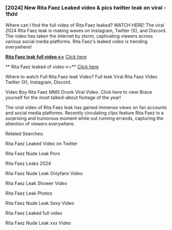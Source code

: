 ### [2024] New  Rita Faez Leaked video & pics twitter leak on viral - 1fxhl
Where can I find the full video of  Rita Faez leaked? WATCH HERE! The viral 2024  Rita Faez leak is making waves on Instagram, Twitter (X), and Discord. The video has taken the internet by storm, captivating viewers across various social media platforms.  Rita Faez's leaked video is trending everywhere!


**[ Rita Faez leak full video->>](http://wildbook.top/wildbook8git)** [Click here](http://wildbook.top/wildbook8git)

** Rita Faez leaked of video->>** [Click here](http://wildbook.top/wildbook8git)


Where to watch Full  Rita Faez leak Video? Full leak Viral  Rita Faez Video Twitter (X), Instagram, Discord.

Video Boy  Rita Faez MMS Drunk Viral Video. Click here to view Brace yourself for the most talked-about footage of the year!

The viral video of  Rita Faez leak has gained immense views on fan accounts and social media platforms. Recently circulating clips feature  Rita Faez in a surprising and humorous moment while out running errands, capturing the attention of viewers everywhere.


Related Searches:

 Rita Faez Leaked Video on Twitter

 Rita Faez Nude Leak Porn

 Rita Faez Leaks 2024

 Rita Faez Nude Leak Onlyfans Video

 Rita Faez Leak Shower Video

 Rita Faez Leak Photos

 Rita Faez Nude Leak Sexy Video

 Rita Faez Leaked full video

 Rita Faez Nude Leak xxx Video


